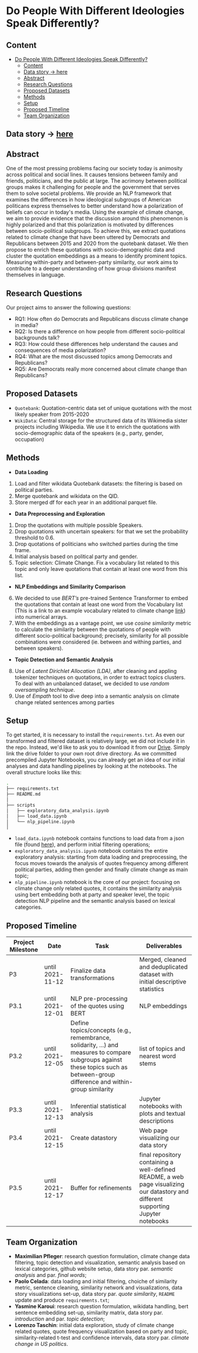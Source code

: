 # Do People With Different Ideologies Speak Differently?
## Content
- [Do People With Different Ideologies Speak Differently?](#do-people-with-different-ideologies-speak-differently)
  - [Content](#content)
  - [Data story &#8594; here](#data-story--here)
  - [Abstract](#abstract)
  - [Research Questions](#research-questions)
  - [Proposed Datasets](#proposed-datasets)
  - [Methods](#methods)
  - [Setup](#setup)
  - [Proposed Timeline](#proposed-timeline)
  - [Team Organization](#team-organization)
## Data story &#8594; [here](https://mxmuc.github.io/do-people-with-different-ideologies-speak-differently/)
## Abstract
One of the most pressing problems facing our society today is animosity across political and social lines. It causes tensions between family and friends, politicians, and the public at large. The acrimony between political groups makes it challenging for people and the government that serves them to solve societal problems. We provide an NLP framework that examines the differences in how ideological subgroups of American politicans express themselves to better understand how a polarization of beliefs can occur in today's media. Using the example of climate change, we aim to provide evidence that the discussion around this phenomenon is highly polarized and that this polarization is motivated by differences between socio-political subgroups. To achieve this, we extract quotations related to climate change that have been uttered by Democrats and Republicans between 2015 and 2020 from the quotebank dataset. We then propose to enrich these quotations with socio-demographic data and cluster the quotation embeddings as a means to identify prominent topics. Measuring within-party and between-party similarity, our work aims to contribute to a deeper understanding of how group divisions manifest themselves in language.
## Research Questions
Our project aims to answer the following questions:
* RQ1: How often do Democrats and Republicans discuss climate change in media?
* RQ2: Is there a difference on how people from different socio-political backgrounds talk?
* RQ3: How could these differences help understand the causes and consequences of media polarization?
* RQ4: What are the most discussed topics among Democrats and Republicans?
* RQ5: Are Democrats really more concerned about climate change than Republicans?
## Proposed Datasets
* `Quotebank`:  Quotation-centric data set of unique quotations with the most likely speaker from 2015-2020
* `WikiData`: Central storage for the structured data of its Wikimedia sister projects including Wikipedia. We use it to enrich the quotations with socio-demographic data of the speakers (e.g., party, gender, occupation)
## Methods
* **Data Loading**
1. Load and filter wikidata Quotebank datasets: the filtering is based on political parties.
2. Merge quotebank and wikidata on the QID.
3. Store merged df for each year in an additional parquet file.
* **Data Preprocessing and Exploration**
1. Drop the quotations with multiple possible Speakers.
2. Drop  quotations with uncertain speakers: for that we set the probability threshold to 0.6.
3. Drop quotations of politicians who switched parties during the time frame.
4. Initial analysis based on political party and gender. 
5. Topic selection: Climate Change. Fix a vocabulary list related to this topic and only leave quotations that contain at least one word from this list.
* **NLP Embeddings and Similarity Comparison** 
6. We decided to use *BERT’s* pre-trained Sentence Transformer to embed the quotations that contain at least one word from the Vocabulary list (This is a link to an example vocabulary related to climate change [link](https://www.health.state.mn.us/communities/environment/climate/docs/film/vocab_list.pdf)) into numerical arrays.
7. With the embeddings as a vantage point, we use *cosine similarity* metric to calculate the similarity between the quotations of people with different socio-political background; precisely, similarity for all possible combinations were considered (ie. between and withing parties, and between speakers).
* **Topic Detection and Semantic Analysis**
8. Use of *Latent Dirichlet Allocation (LDA)*, after cleaning and appling tokenizer techniques on quotations, in order to extract topics clusters. To deal with an unbalanced dataset, we decided to use *random oversampling technique*.
9. Use of *Empath* tool to dive deep into a semantic analysis on climate change related sentences among parties
## Setup
To get started, it is necessary to install the `requirements.txt`.
As even our transformed and filtered dataset is relatively large, we did not include it in the repo. Instead, we'd like to ask you to download it from our [Drive](https://drive.google.com/drive/folders/1GcNp2lkck9E2atJnqw2CAvofDEi9H4s5?usp=sharing).
Simply link the drive folder to your own root drive directory. As we committed precompiled Jupyter Notebooks, you can already get an idea of our initial analyses and data handling pipelines by looking at the notebooks.
The overall structure looks like this:

```bash
.
├── requirements.txt
├── README.md
│ 
├── scripts
│   ├── exploratory_data_analysis.ipynb 
│   ├── load_data.ipynb
│   └── nlp_pipeline.ipynb
│ 
```
* `load_data.ipynb` notebook contains functions to load data from a json file (found [here](https://drive.google.com/drive/folders/1R-GVIdxU3jkQb5zU0uG9044Vynh9nYR1?usp=sharing)), and perform initial filtering operations;
* `exploratory_data_analysis.ipynb` notebook contains the entire exploratory analysis: starting from data loading and preprocessing, the focus moves towards the analysis of quotes frequency among different political parties, adding then gender and finally climate change as main topic;
* `nlp_pipeline.ipynb` notebook is the core of our project: focusing on climate change only related quotes, it contains the similarity analysis using bert embedding both at party and speaker level, the topic detection NLP pipeline and the semantic analysis based on lexical categories.
## Proposed Timeline

| Project Milestone     | Date                   | Task                          | Deliverables |
|-----------------------|------------------------|-------------------------------|--------------|
| P3                    | until 2021-11-12       | Finalize data transformations | Merged, cleaned and deduplicated dataset with initial descriptive statistics |
| P3.1                  | until 2021-12-01       | NLP pre-processing of the quotes using BERT | NLP embeddings|
| P3.2                  | until 2021-12-05       | Define topics/concepts (e.g., remembrance, solidarity, ...) and measures to compare subgroups against these topics such as between-group difference and within-group similarity   | list of topics and nearest word stems |
| P3.3                  | until 2021-12-13       | Inferential statistical analysis | Jupyter notebooks with plots and textual descriptions|
| P3.4                  | until 2021-12-15       | Create datastory | Web page visualizing our data story|
| P3.5                    | until 2021-12-17       | Buffer for refinements | final repository containing a well-defined README, a web page visualizing our datastory and different supporting Jupyter notebooks   |

## Team Organization
* **Maximilian Pfleger**: research question formulation, climate change data filtering, topic detection and visualization, semantic analysis based on lexical categories, github website setup, data story par. *semantic analysis* and par. *final words*;
* **Paolo Celada**: data loading and initial filtering, choiche of similarity metric, sentence cleaning, similarity network and visualizations, data story visualizations set-up, data story par. *quote similarity*, `README` update and produce `requirements.txt`;
* **Yasmine Karoui**: research question formulation, wikidata handling, bert sentence embedding set-up, similarity matrix, data story par. *introduction* and par. *topic detection*;
* **Lorenzo Taschin**: initial data exploration, study of climate change related quotes, quote frequency visualization based on party and topic, similarity-related t-test and confidence intervals, data story par. *climate change in US politics*.